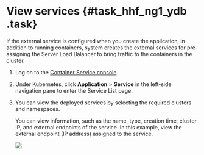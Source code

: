 # View services {#task_hhf_ng1_ydb .task}

If the external service is configured when you create the application, in addition to running containers, system creates the external services for pre-assigning the Server Load Balancer to bring traffic to the containers in the cluster.

1.  Log on to the [Container Service console](https://partners-intl.console.aliyun.com/#/cs). 
2.  Under Kubernetes, click **Application** \> **Service** in the left-side navigation pane to enter the Service List page. 
3.  You can view the deployed services by selecting the required clusters and namespaces. 

    You can view information, such as the name, type, creation time, cluster IP, and external endpoints of the service. In this example, view the external endpoint \(IP address\) assigned to the service.

    ![](http://static-aliyun-doc.oss-cn-hangzhou.aliyuncs.com/assets/img/16491/153959049110304_en-US.png)


